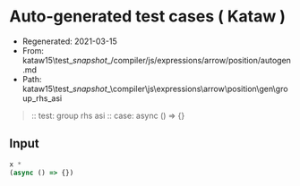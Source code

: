 # Auto-generated test cases ( Kataw )
- Regenerated: 2021-03-15
- From: kataw15\test\__snapshot__/compiler/js/expressions/arrow/position/autogen.md
- Path: kataw15\test\__snapshot__\compiler\js\expressions\arrow\position\gen\group_rhs_asi
> :: test: group rhs asi
> :: case: async () => {}
## Input

`````js
x *
(async () => {})
`````
